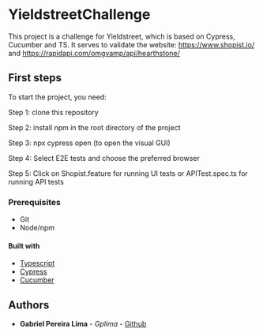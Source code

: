 # YieldstreetChallenge

This project is a challenge for Yieldstreet, which is based on Cypress, Cucumber and TS. It serves to validate the website: https://www.shopist.io/ and https://rapidapi.com/omgvamp/api/hearthstone/

## First steps

To start the project, you need:

 Step 1:
 clone this repository

 Step 2:
 install npm in the root directory of the project

 Step 3:
 npx cypress open (to open the visual GUI)

 Step 4:
 Select E2E tests and choose the preferred browser

 Step 5:
 Click on Shopist.feature for running UI tests or APITest.spec.ts for running API tests

### Prerequisites

 - Git
 - Node/npm

#### Built with

* [Typescript](https://www.typescriptlang.org/)
* [Cypress](https://www.cypress.io/)
* [Cucumber](https://cucumber.io/)

## Authors

* **Gabriel Pereira Lima** - *Gplima* - [Github](https://github.com/GpLima)
